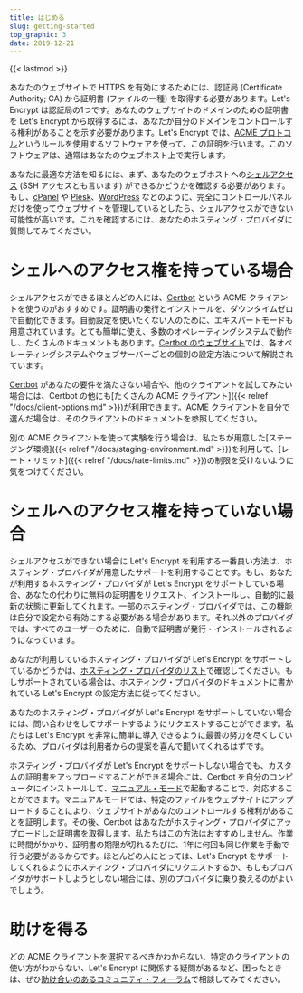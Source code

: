 ```yaml
---
title: はじめる
slug: getting-started
top_graphic: 3
date: 2019-12-21
---
```


{{< lastmod >}}

あなたのウェブサイトで HTTPS を有効にするためには、認証局 (Certificate Authority; CA) から証明書 (ファイルの一種) を取得する必要があります。Let's Encrypt は認証局の1つです。あなたのウェブサイトのドメインのための証明書を Let's Encrypt から取得するには、あなたが自分のドメインをコントロールする権利があることを示す必要があります。Let's Encrypt では、[ACME プロトコル](https://ietf-wg-acme.github.io/acme/)というルールを使用するソフトウェアを使って、この証明を行います。このソフトウェアは、通常はあなたのウェブホスト上で実行します。

あなたに最適な方法を知るには、まず、あなたのウェブホストへの[シェルアクセス](https://ja.wikipedia.org/wiki/シェルアカウント) (SSH アクセスとも言います) ができるかどうかを確認する必要があります。もし、[cPanel](https://cpanel.net/) や [Plesk](https://www.plesk.com/)、[WordPress](https://wordpress.org/) などのように、完全にコントロールパネルだけを使ってウェブサイトを管理しているとしたら、シェルアクセスができない可能性が高いです。これを確認するには、あなたのホスティング・プロバイダに質問してみてください。

# シェルへのアクセス権を持っている場合

シェルアクセスができるほとんどの人には、[Certbot] という ACME クライアントを使うのがおすすめです。証明書の発行とインストールを、ダウンタイムゼロで自動化できます。自動設定を使いたくない人のために、エキスパートモードも用意されています。とても簡単に使え、多数のオペレーティングシステムで動作し、たくさんのドキュメントもあります。[Certbot のウェブサイト][Certbot]では、各オペレーティングシステムやウェブサーバーごとの個別の設定方法について解説されています。

[Certbot] があなたの要件を満たさない場合や、他のクライアントを試してみたい場合には、Certbot の他にも[たくさんの ACME クライアント]({{< relref "/docs/client-options.md" >}})が利用できます。ACME クライアントを自分で選んだ場合は、そのクライアントのドキュメントを参照してください。


別の ACME クライアントを使って実験を行う場合は、私たちが用意した[ステージング環境]({{< relref "/docs/staging-environment.md" >}})を利用して、[レート・リミット]({{< relref "/docs/rate-limits.md" >}})の制限を受けないように気をつけてください。

[Certbot]: https://certbot.eff.org/  "Certbot"

# シェルへのアクセス権を持っていない場合

シェルアクセスができない場合に Let's Encrypt を利用する一番良い方法は、ホスティング・プロバイダが用意したサポートを利用することです。もし、あなたが利用するホスティング・プロバイダが Let's Encrypt をサポートしている場合、あなたの代わりに無料の証明書をリクエスト、インストールし、自動的に最新の状態に更新してくれます。一部のホスティング・プロバイダでは、この機能は自分で設定から有効にする必要がある場合があります。それ以外のプロバイダでは、すべてのユーザーのために、自動で証明書が発行・インストールされるようになっています。

あなたが利用しているホスティング・プロバイダが Let's Encrypt をサポートしているかどうかは、[ホスティング・プロバイダのリスト](https://community.letsencrypt.org/t/web-hosting-who-support-lets-encrypt/6920)で確認してください。もしサポートされている場合は、ホスティング・プロバイダのドキュメントに書かれている Let's Encrypt の設定方法に従ってください。

あなたのホスティング・プロバイダが Let's Encrypt をサポートしていない場合には、問い合わせをしてサポートするようにリクエストすることができます。私たちは Let's Encrypt を非常に簡単に導入できるように最善の努力を尽くしているため、プロバイダは利用者からの提案を喜んで聞いてくれるはずです。

ホスティング・プロバイダが Let's Encrypt をサポートしない場合でも、カスタムの証明書をアップロードすることができる場合には、Certbot を自分のコンピュータにインストールして、[マニュアル・モード](https://certbot.eff.org/docs/using.html#manual)で起動することで、対応することができます。マニュアルモードでは、特定のファイルをウェブサイトにアップロードすることにより、ウェブサイトがあなたのコントロールする権利があることを証明します。その後、Certbot はあなたがホスティング・プロバイダにアップロードした証明書を取得します。私たちはこの方法はおすすめしません。作業に時間がかかり、証明書の期限が切れるたびに、1年に何回も同じ作業を手動で行う必要があるからです。ほとんどの人にとっては、Let's Encrypt をサポートしてくれるようにホスティング・プロバイダにリクエストするか、もしもプロバイダがサポートしようとしない場合には、別のプロバイダに乗り換えるのがよいでしょう。

# 助けを得る

どの ACME クライアントを選択するべきかわからない、特定のクライアントの使い方がわからない、Let's Encrypt に関係する疑問があるなど、困ったときは、ぜひ[助け合いのあるコミュニティ・フォーラム](https://community.letsencrypt.org/)で相談してみてください。
